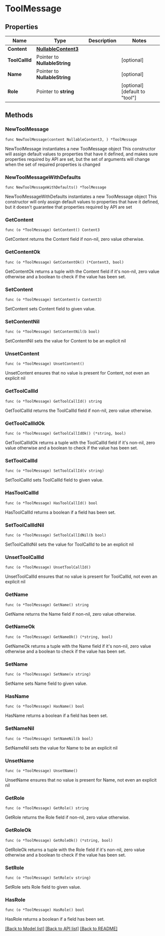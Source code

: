 # ToolMessage

## Properties

Name | Type | Description | Notes
------------ | ------------- | ------------- | -------------
**Content** | [**NullableContent3**](Content3.md) |  | 
**ToolCallId** | Pointer to **NullableString** |  | [optional] 
**Name** | Pointer to **NullableString** |  | [optional] 
**Role** | Pointer to **string** |  | [optional] [default to "tool"]

## Methods

### NewToolMessage

`func NewToolMessage(content NullableContent3, ) *ToolMessage`

NewToolMessage instantiates a new ToolMessage object
This constructor will assign default values to properties that have it defined,
and makes sure properties required by API are set, but the set of arguments
will change when the set of required properties is changed

### NewToolMessageWithDefaults

`func NewToolMessageWithDefaults() *ToolMessage`

NewToolMessageWithDefaults instantiates a new ToolMessage object
This constructor will only assign default values to properties that have it defined,
but it doesn't guarantee that properties required by API are set

### GetContent

`func (o *ToolMessage) GetContent() Content3`

GetContent returns the Content field if non-nil, zero value otherwise.

### GetContentOk

`func (o *ToolMessage) GetContentOk() (*Content3, bool)`

GetContentOk returns a tuple with the Content field if it's non-nil, zero value otherwise
and a boolean to check if the value has been set.

### SetContent

`func (o *ToolMessage) SetContent(v Content3)`

SetContent sets Content field to given value.


### SetContentNil

`func (o *ToolMessage) SetContentNil(b bool)`

 SetContentNil sets the value for Content to be an explicit nil

### UnsetContent
`func (o *ToolMessage) UnsetContent()`

UnsetContent ensures that no value is present for Content, not even an explicit nil
### GetToolCallId

`func (o *ToolMessage) GetToolCallId() string`

GetToolCallId returns the ToolCallId field if non-nil, zero value otherwise.

### GetToolCallIdOk

`func (o *ToolMessage) GetToolCallIdOk() (*string, bool)`

GetToolCallIdOk returns a tuple with the ToolCallId field if it's non-nil, zero value otherwise
and a boolean to check if the value has been set.

### SetToolCallId

`func (o *ToolMessage) SetToolCallId(v string)`

SetToolCallId sets ToolCallId field to given value.

### HasToolCallId

`func (o *ToolMessage) HasToolCallId() bool`

HasToolCallId returns a boolean if a field has been set.

### SetToolCallIdNil

`func (o *ToolMessage) SetToolCallIdNil(b bool)`

 SetToolCallIdNil sets the value for ToolCallId to be an explicit nil

### UnsetToolCallId
`func (o *ToolMessage) UnsetToolCallId()`

UnsetToolCallId ensures that no value is present for ToolCallId, not even an explicit nil
### GetName

`func (o *ToolMessage) GetName() string`

GetName returns the Name field if non-nil, zero value otherwise.

### GetNameOk

`func (o *ToolMessage) GetNameOk() (*string, bool)`

GetNameOk returns a tuple with the Name field if it's non-nil, zero value otherwise
and a boolean to check if the value has been set.

### SetName

`func (o *ToolMessage) SetName(v string)`

SetName sets Name field to given value.

### HasName

`func (o *ToolMessage) HasName() bool`

HasName returns a boolean if a field has been set.

### SetNameNil

`func (o *ToolMessage) SetNameNil(b bool)`

 SetNameNil sets the value for Name to be an explicit nil

### UnsetName
`func (o *ToolMessage) UnsetName()`

UnsetName ensures that no value is present for Name, not even an explicit nil
### GetRole

`func (o *ToolMessage) GetRole() string`

GetRole returns the Role field if non-nil, zero value otherwise.

### GetRoleOk

`func (o *ToolMessage) GetRoleOk() (*string, bool)`

GetRoleOk returns a tuple with the Role field if it's non-nil, zero value otherwise
and a boolean to check if the value has been set.

### SetRole

`func (o *ToolMessage) SetRole(v string)`

SetRole sets Role field to given value.

### HasRole

`func (o *ToolMessage) HasRole() bool`

HasRole returns a boolean if a field has been set.


[[Back to Model list]](../README.md#documentation-for-models) [[Back to API list]](../README.md#documentation-for-api-endpoints) [[Back to README]](../README.md)


